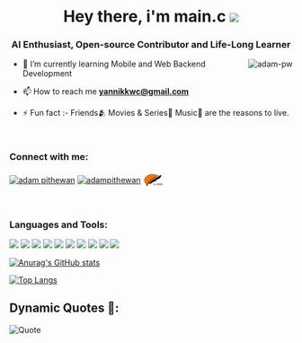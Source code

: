 <h1 align="center">Hey there, i'm main.c <img src="https://raw.githubusercontent.com/MartinHeinz/MartinHeinz/master/wave.gif" width="30px"></h1>

<h3 align="center">AI Enthusiast, Open-source Contributor and Life-Long Learner</h3>
<p><img align="right" src="https://github.com/Adam-pw/Adam-pw/blob/main/animation_500_kxa883sd.gif" alt="adam-pw" /></p>

- 🌱 I’m currently learning Mobile and Web Backend Development

- 📫 How to reach me **yannikkwc@gmail.com**

- ⚡ Fun fact :-  Friends🫂 Movies & Series🎥 Music🎵 are the reasons to live.

<br>
<h3 align="left">Connect with me:</h3>
<p align="left">
  <a href="https://www.linkedin.com/in/yannik-kadjie/" target="blank"><img align="center"
      src="https://raw.githubusercontent.com/rahuldkjain/github-profile-readme-generator/master/src/images/icons/Social/linked-in-alt.svg"
      alt="adam pithewan" height="30" width="40" /></a>
   <a href="https://twitter.com/yannikkadjie" target="blank"><img align="center"
      src="https://raw.githubusercontent.com/rahuldkjain/github-profile-readme-generator/master/src/images/icons/Social/twitter.svg"
      alt="adampithewan" height="30" width="40" /></a>
  <a href="https://zouktil.com/fr/@main.c/" target="blank"><img align="center"
      src="index.png"
      alt="adampithewan" height="30" width="40" /></a>

</p>

<br>
<h3 align="left">Languages and Tools:</h3>

![](https://img.shields.io/badge/OS-Linux-informational?style=flat&logo=linux&logoColor=white&color=2bbc8a)
![](https://img.shields.io/badge/Editor-VsCode-informational?style=flat&logo=vscode&logoColor=white&color=2bbc8a)
![](https://img.shields.io/badge/Editor-AndroidStudio-informational?style=flat&logo=android&logoColor=white&color=2bbc8a)
![](https://img.shields.io/badge/Code-Python-informational?style=flat&logo=python&logoColor=white&color=2bbc8a)
![](https://img.shields.io/badge/Code-C-informational?style=flat&logo=c&logoColor=white&color=2bbc8a)
![](https://img.shields.io/badge/Code-Dart-informational?style=flat&logo=dart&logoColor=white&color=2bbc8a)
![](https://img.shields.io/badge/Code-Django-informational?style=flat&logo=django&logoColor=white&color=2bbc8a)
![](https://img.shields.io/badge/Code-Flutter-informational?style=flat&logo=flutter&logoColor=white&color=2bbc8a)
![](https://img.shields.io/badge/Shell-Bash-informational?style=flat&logo=bash&logoColor=white&color=2bbc8a)
![](https://img.shields.io/badge/tools-Git-informational?style=flat&logo=git&logoColor=white&color=2bbc8a)

[![Anurag's GitHub stats](https://github-readme-stats.vercel.app/api?username=main-c&count_private=true&show_icons=true&theme=buefy)](https://github.com/anuraghazra/github-readme-stats)

[![Top Langs](https://github-readme-stats.vercel.app/api/top-langs/?username=main-c&show_icons=true&theme=buefylangs_count=8&layout=compact)](https://github.com/anuraghazra/github-readme-stats)

## Dynamic Quotes 📜:
![Quote](https://github-readme-quotes.herokuapp.com/quote?font=Gabrielle)

<!--
**main-c/main-c** is a ✨ _special_ ✨ repository because its `README.md` (this file) appears on your GitHub profile.

Here are some ideas to get you started:

- 🔭 I’m currently working on ...
- 🌱 I’m currently learning ...
- 👯 I’m looking to collaborate on ...
- 🤔 I’m looking for help with ...
- 💬 Ask me about ...
- 📫 How to reach me: ...
- 😄 Pronouns: ...
- ⚡ Fun fact: ...
-->
